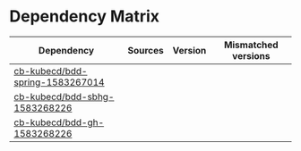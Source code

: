 # Dependency Matrix

Dependency | Sources | Version | Mismatched versions
---------- | ------- | ------- | -------------------
[cb-kubecd/bdd-spring-1583267014](https://github.com/cb-kubecd/bdd-spring-1583267014.git) |  | []() | 
[cb-kubecd/bdd-sbhg-1583268226](https://github.com/cb-kubecd/bdd-sbhg-1583268226.git) |  | []() | 
[cb-kubecd/bdd-gh-1583268226](https://github.com/cb-kubecd/bdd-gh-1583268226.git) |  | []() | 
